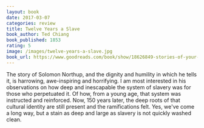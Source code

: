 ```yaml
---
layout: book
date: 2017-03-07
categories: review
title: Twelve Years a Slave
book_author: Ted Chiang
book_published: 1853
rating: 5
image: /images/twelve-years-a-slave.jpg
book_url: https://www.goodreads.com/book/show/18626849-stories-of-your-life-and-others
---
```

The story of Solomon Northup, and the dignity and humility in which he tells it, is harrowing, awe-inspiring and horrifying. I am most interested in his observations on how deep and inescapable the system of slavery was for those who perpetuated it. Of how, from a young age, that system was instructed and reinforced. Now, 150 years later, the deep roots of that cultural identity are still present and the ramifications felt. Yes, we've come a long way, but a stain as deep and large as slavery is not quickly washed clean.
